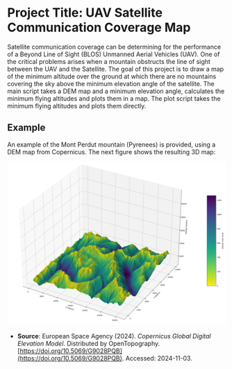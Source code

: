 # Project Title: UAV Satellite Communication Coverage Map
Satellite communication coverage can be determining for the performance of a Beyond Line of Sight (BLOS) Unmanned Aerial Vehicles (UAV). One of the critical problems arises when a mountain obstructs the line of sight between the UAV and the Satellite. 
The goal of this project is to draw a map of the minimum altitude over the ground at which there are no mountains covering the sky above the minimum elevation angle of the satellite.
The main script takes a DEM map and a minimum elevation angle, calculates the minimum flying altitudes and plots them in a map. The plot script takes the minimum flying altitudes and plots them directly.

## Example
An example of the Mont Perdut mountain (Pyrenees) is provided, using a DEM map from Copernicus. The next figure shows the resulting 3D map:

![Mont Perdut coverage map](images/mont_perdut.png) 

- **Source**: European Space Agency (2024). *Copernicus Global Digital Elevation Model*. Distributed by OpenTopography. [https://doi.org/10.5069/G9028PQB](https://doi.org/10.5069/G9028PQB). Accessed: 2024-11-03.
